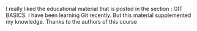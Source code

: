 I really liked the educational material that is posted in the section : GIT BASICS. I have been learning Git recently. But this material supplemented my knowledge. Thanks to the authors of this course
